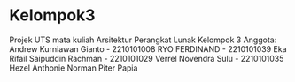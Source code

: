 # Kelompok3
Projek UTS mata kuliah Arsitektur Perangkat Lunak Kelompok 3 
Anggota:
Andrew Kurniawan Gianto - 2210101008
RYO FERDINAND -  2210101039
Eka Rifail Saipuddin Rachman - 2210101029
Verrel Novendra Sulu -  2210101035
Hezel Anthonie Norman Piter 
Papia
